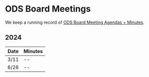 # ODS Board Meetings

We keep a running record of [ODS Board Meeting Agendas + Minutes](https://docs.google.com/document/d/1Y76UMxpnR0vQm2F8s02s8gIYr7JyHNFOX-lSFQheC8Q/edit?usp=sharing).

## 2024

| **Date** | **Minutes** |
| -------- | ---------- |
| 3/11 | -- |
| 6/26 | -- |
